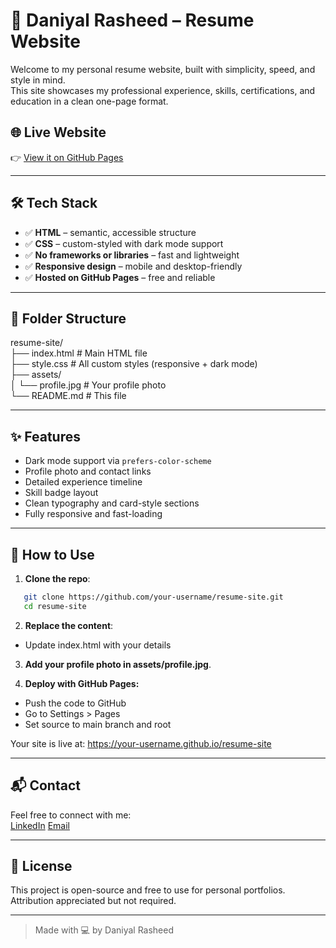 # 💼 Daniyal Rasheed – Resume Website

Welcome to my personal resume website, built with simplicity, speed, and style in mind.  
This site showcases my professional experience, skills, certifications, and education in a clean one-page format.

## 🌐 Live Website

👉 [View it on GitHub Pages](https://daniyalrash-d.github.io/daniyal-resume/)

---

## 🛠 Tech Stack

- ✅ **HTML** – semantic, accessible structure
- ✅ **CSS** – custom-styled with dark mode support
- ✅ **No frameworks or libraries** – fast and lightweight
- ✅ **Responsive design** – mobile and desktop-friendly
- ✅ **Hosted on GitHub Pages** – free and reliable

---

## 📁 Folder Structure

resume-site/<br>
├── index.html # Main HTML file<br>
├── style.css # All custom styles (responsive + dark mode)<br>
├── assets/<br>
│ └── profile.jpg # Your profile photo<br>
└── README.md # This file<br>

---

## ✨ Features

- Dark mode support via `prefers-color-scheme`
- Profile photo and contact links
- Detailed experience timeline
- Skill badge layout
- Clean typography and card-style sections
- Fully responsive and fast-loading

---

## 🚀 How to Use

1. **Clone the repo**:
```bash
   git clone https://github.com/your-username/resume-site.git
   cd resume-site
```
2. **Replace the content**:
- Update index.html with your details

3. **Add your profile photo in assets/profile.jpg**.

4. **Deploy with GitHub Pages:**
- Push the code to GitHub
- Go to Settings > Pages
- Set source to main branch and root

Your site is live at: https://your-username.github.io/resume-site

---

## 📬 Contact
Feel free to connect with me:<br>
[LinkedIn](https://www.linkedin.com/in/daniyalr/)
[Email](mailto:daniyalrasheedpr@gmail.com)

---

## 📄 License
This project is open-source and free to use for personal portfolios.
Attribution appreciated but not required.

---

> Made with 💻 by Daniyal Rasheed
